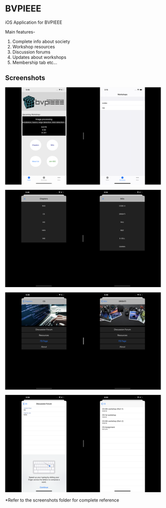 # BVPIEEE
iOS Application for BVPIEEE

Main features-
1. Complete info about society
2. Workshop resources
3. Discussion forums
4. Updates about workshops
5. Membership tab etc...

## Screenshots

![Home-workshops](https://github.com/yugantarjain/BVPIEEE/blob/master/Screenshots/home-workshops.png)

![Chap-SIG](https://github.com/yugantarjain/BVPIEEE/blob/master/Screenshots/chap-sig.png)

![CS-Drishti](https://github.com/yugantarjain/BVPIEEE/blob/master/Screenshots/cs-drishti.png)

![discuss-resource](https://github.com/yugantarjain/BVPIEEE/blob/master/Screenshots/forum-resource.png)

*Refer to the screenshots folder for complete reference
